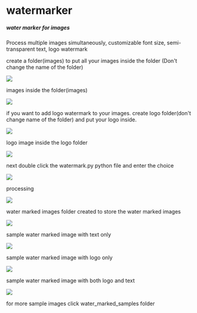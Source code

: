 watermarker
===========

##### water marker for images

Process multiple images simultaneously, customizable font size, semi-transparent text, logo watermark

create a folder(images) to  put all your images inside the folder (Don't change the name of the folder)

<img src = "https://raw.githubusercontent.com/bhaskar4n/watermarker/master/screen%20shots/one.PNG"/>

images inside the folder(images)

<img src ="https://raw.githubusercontent.com/bhaskar4n/watermarker/master/screen%20shots/two.PNG"/>

if you want to add logo watermark to your images. create logo folder(don't change name of the folder) and put your logo inside.

<img src = "https://raw.githubusercontent.com/bhaskar4n/watermarker/master/screen%20shots/15.PNG"/>

logo image inside the logo folder

<img src = "https://raw.githubusercontent.com/bhaskar4n/watermarker/master/screen%20shots/16.PNG"/>

next double click the watermark.py python file and enter the choice

<img src = "https://raw.githubusercontent.com/bhaskar4n/watermarker/master/screen%20shots/10.PNG"/>

processing 

<img src = "https://raw.githubusercontent.com/bhaskar4n/watermarker/master/screen%20shots/five.PNG"/>

water marked images folder created to store the water marked images

<img src = "https://raw.githubusercontent.com/bhaskar4n/watermarker/master/screen%20shots/six.PNG"/>

sample water marked image with text only 

<img src = "https://raw.githubusercontent.com/bhaskar4n/watermarker/master/screen%20shots/seven.PNG"/>

sample water marked image with logo only

<img src = "https://raw.githubusercontent.com/bhaskar4n/watermarker/master/screen%20shots/11.PNG"/>

sample water marked image with both logo and text

<img src = "https://raw.githubusercontent.com/bhaskar4n/watermarker/master/screen%20shots/12.PNG"/>


for more sample images click water_marked_samples folder
